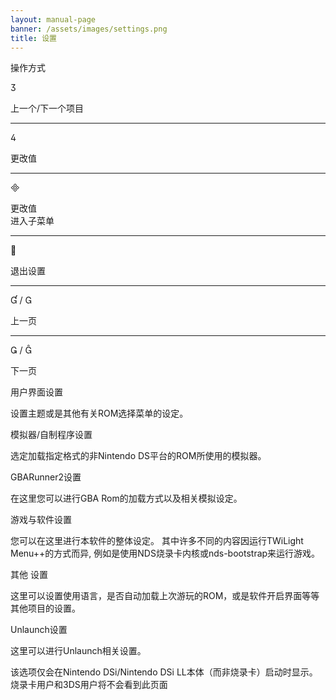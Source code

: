 ```yaml
---
layout: manual-page
banner: /assets/images/settings.png
title: 设置
---
```


<div class="section-title">操作方式</div>
<div class="section-body">
    <div class="button-action-group">
        <p class="button-action button">&#xE07D;</p>
        <p class="button-action-text">上一个/下一个项目</p>
    </div>
    <hr>
    <div class="button-action-group">
        <p class="button-action button">&#xE07E;</p>
        <p class="button-action-text">更改值</p>
    </div>
    <hr>
    <div class="button-action-group">
        <p class="button-action button">&#xE000;</p>
        <p class="button-action-text">更改值<br>进入子菜单</p>
    </div>
    <hr>
    <div class="button-action-group">
        <p class="button-action button">&#xE001;</p>
        <p class="button-action-text">退出设置</p>
    </div>
    <hr>
    <div class="button-action-group">
        <p class="button-action button">&#xE004; / &#xE002;</p>
        <p class="button-action-text">上一页</p>
    </div>
    <hr>
    <div class="button-action-group">
        <p class="button-action button">&#xE003; / &#xE005;</p>
        <p class="button-action-text">下一页</p>
    </div>
</div>

<div class="section-title">用户界面设置</div>
<div class="section-body">
    <p>设置主题或是其他有关ROM选择菜单的设定。</p>
</div>

<div class="section-title">模拟器/自制程序设置</div>
<div class="section-body">
    <p>选定加载指定格式的非Nintendo DS平台的ROM所使用的模拟器。</p>
</div>

<div class="section-title">GBARunner2设置</div>
<div class="section-body">
    <p>在这里您可以进行GBA Rom的加载方式以及相关模拟设定。</p>
</div>

<div class="section-title">游戏与软件设置</div>
<div class="section-body">
    <p>您可以在这里进行本软件的整体设定。 其中许多不同的内容因运行TWiLight Menu++的方式而异, 例如是使用NDS烧录卡内核或nds-bootstrap来运行游戏。</p>
</div>

<div class="section-title">其他​​ 设置</div>
<div class="section-body">
    <p>这里可以设置使用语言，是否自动加载上次游玩的ROM，或是软件开启界面等等其他项目的设置。</p>
</div>

<div class="section-title">Unlaunch设置</div>
<div class="section-body">
    <p>这里可以进行Unlaunch相关设置。</p>
    <p>该选项仅会在Nintendo DSi/Nintendo DSi LL本体（而非烧录卡）启动时显示。 烧录卡用户和3DS用户将不会看到此页面</p>
</div>
